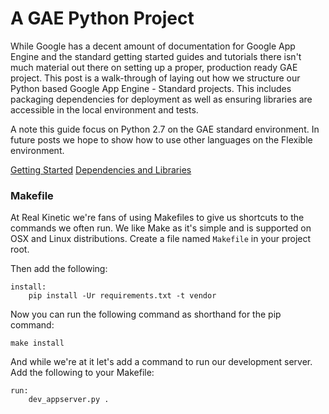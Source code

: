 A GAE Python Project
====================


While Google has a decent amount of documentation for Google App Engine and the standard getting started guides and tutorials there isn't much material out there on setting up a proper, production ready GAE project. This post is a walk-through of laying out how we structure our Python based Google App Engine - Standard projects. This includes packaging dependencies for deployment as well as ensuring libraries are accessible in the local environment and tests. 

A note this guide focus on Python 2.7 on the GAE standard environment. In future posts we hope to show how to use other languages on the Flexible environment.

[Getting Started](start.md)
[Dependencies and Libraries](dependencies.md)


### Makefile

At Real Kinetic we're fans of using Makefiles to give us shortcuts to the commands we often run. We like Make as it's simple and is supported on OSX and Linux distributions. Create a file named `Makefile` in your project root.

Then add the following:

```
install:
    pip install -Ur requirements.txt -t vendor
```

Now you can run the following command as shorthand for the pip command:

```
make install
```

And while we're at it let's add a command to run our development server. Add the following to your Makefile:

```
run:
    dev_appserver.py .
```
